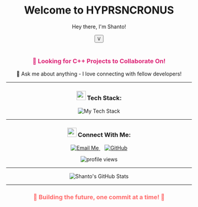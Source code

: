 
<div align="center">
  <div class="w-full h-full flex items-center justify-center">
    <div class="bg-gray-800 p-8 rounded-2xl shadow-xl text-center max-w-md w-full">
      <h1 class="text-3xl font-bold mb-4">Welcome to HYPRSNCRONUS</h1>
      <p class="text-gray-300 mb-6">Hey there, I'm Shanto!</p>
      <button class="bg-blue-600 hover:bg-blue-700 text-white font-semibold py-2 px-4 rounded-lg">
        \/
      </button>
    </div>
  </div>
</div>

<br>

<div align="center">

</div>

<div align="center">
  <h3 style="color: #DD2476;">🤝 Looking for C++ Projects to Collaborate On!</h3>
  <p>💬 Ask me about anything - I love connecting with fellow developers!</p>
</div>

---

<div align="center">

### <img src="https://media2.giphy.com/media/QssGEmpkyEOhBCb7e1/giphy.gif?cid=ecf05e47a0n3gi1bfqntqmob8g9aid1oyj2wr3ds3mg700bl&rid=giphy.gif" width="25"> **Tech Stack:**

<p>
  <img src="https://skillicons.dev/icons?i=cpp,c,arduino,linux,python,git,github,vscode&theme=dark" alt="My Tech Stack"/>
</p>

</div>

---

<div align="center">
  
### <img src="https://media.giphy.com/media/iY8CRBdQXODJSCERIr/giphy.gif" width="25"> **Connect With Me:**

<p>
  <a href="mailto:sncronus@gmail.com">
    <img src="https://img.shields.io/badge/Email_Me-EA4335?style=for-the-badge&logo=gmail&logoColor=white" alt="Email Me"/>
  </a>
    
  <a href="https://github.com/yourusername">  <!-- 👈 **REPLACE yourusername** -->
    <img src="https://img.shields.io/badge/GitHub-181717?style=for-the-badge&logo=github&logoColor=white" alt="GitHub"/>
  </a>
</p>

<p>
  <img src="https://komarev.com/ghpvc/?username=yourusername&label=Profile%20views&color=blueviolet&style=for-the-badge" alt="profile views"/> <!-- 👈 **REPLACE yourusername** -->
</p>

</div>

---

<div align="center">
  <img src="https://github-readme-stats.vercel.app/api?username=yourusername&theme=radical&show_icons=true&hide_border=true&count_private=true&title_color=FF6B6B&icon_color=4ECDC4&text_color=FFFFFF&bg_color=0D1117" alt="Shanto's GitHub Stats"/> <!-- 👈 **REPLACE yourusername** -->
</div>

---

<div align="center">
  <h3 style="color: #FF6B6B;">
    🌟 Building the future, one commit at a time! 🌟
  </h3>
</div>
